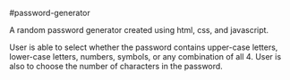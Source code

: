 #password-generator

A random password generator created using html, css, and javascript. 

User is able to select whether the password contains upper-case letters, 
lower-case letters, numbers, symbols, or any combination of all 4. 
User is also to choose the number of characters in the password.


